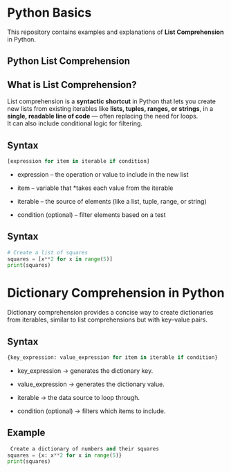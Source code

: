 # Python Basics
This repository contains examples and explanations of **List Comprehension** in Python.

## Python List Comprehension

## What is List Comprehension?

List comprehension is a **syntactic shortcut** in Python that lets you create new lists from existing iterables like **lists, tuples, ranges, or strings**, in a **single, readable line of code** — often replacing the need for loops.  
It can also include conditional logic for filtering.



## Syntax

```python
[expression for item in iterable if condition]

```
* expression – the operation or value to include in the new list

* item – variable that *takes each value from the iterable

* iterable – the source of elements (like a list, tuple, range, or string)

* condition (optional) – filter elements based on a test

## Syntax

```python
# Create a list of squares
squares = [x**2 for x in range(5)]
print(squares)


```

# Dictionary Comprehension in Python

Dictionary comprehension provides a concise way to create dictionaries from iterables, similar to list comprehensions but with key–value pairs.

## Syntax
```python
{key_expression: value_expression for item in iterable if condition}
```
* key_expression → generates the dictionary key.

* value_expression → generates the dictionary value.

* iterable → the data source to loop   through.

* condition (optional) → filters which items to include.

## Example
```python
 Create a dictionary of numbers and their squares
squares = {x: x**2 for x in range(5)}
print(squares)

```

